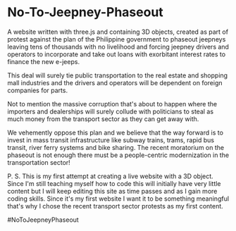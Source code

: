 # No-To-Jeepney-Phaseout


A website written with three.js and containing 3D objects, created as part of protest against the plan of the Philippine government to phaseout jeepneys leaving tens of thousands with no livelihood and forcing jeepney drivers and operators to incorporate and take out loans with exorbitant interest rates to finance the new e-jeeps.  

This deal will surely tie public transportation to the real estate and shopping mall industries and the drivers and operators will be dependent on foreign companies for parts. 

Not to mention the massive corruption that's about to happen where the importers and dealerships will surely collude with politicians to steal as much money from the transport sector as they can get away with. 

We vehemently oppose this plan and we believe that the way forward is to invest in mass transit infrastructure like subway trains, trams, rapid bus transit, river ferry systems and bike sharing. The recent moratorium on the phaseout is not enough there must be a people-centric modernization in the transportation sector!

P. S. This is my first attempt at creating a live website with a 3D object. Since I'm still teaching myself how to code this will initially have very little content but I will keep editing this site as  time passes and as I gain more coding skills. Since it's my first website I want it to be something meaningful that's why I chose the recent transport sector protests as my first content. 

#NoToJeepneyPhaseout
